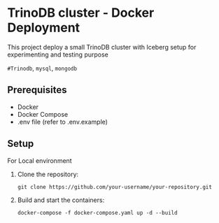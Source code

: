 # TrinoDB cluster - Docker Deployment

This project deploy a small TrinoDB cluster with Iceberg setup for experimenting and testing purpose

`#Trinodb`, `mysql`, `mongodb`


## Prerequisites

- Docker
- Docker Compose
- .env file (refer to .env.example)

## Setup 
For Local environment 

1. Clone the repository:

   ```shell
   git clone https://github.com/your-username/your-repository.git
   ```

2. Build and start the containers:

   ```shell
   docker-compose -f docker-compose.yaml up -d --build
   ```
